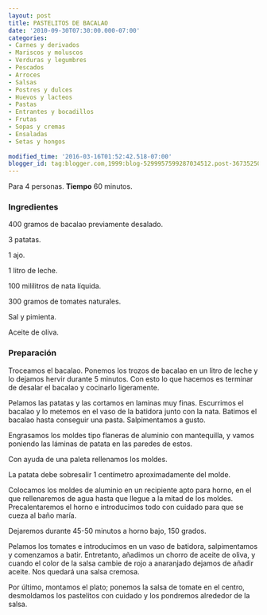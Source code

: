 ```yaml
---
layout: post
title: PASTELITOS DE BACALAO
date: '2010-09-30T07:30:00.000-07:00'
categories:
- Carnes y derivados
- Mariscos y moluscos
- Verduras y legumbres
- Pescados
- Arroces
- Salsas
- Postres y dulces
- Huevos y lacteos
- Pastas
- Entrantes y bocadillos
- Frutas
- Sopas y cremas
- Ensaladas
- Setas y hongos
 
modified_time: '2016-03-16T01:52:42.518-07:00'
blogger_id: tag:blogger.com,1999:blog-5299957599287034512.post-3673525073881795903
---
```


Para 4 personas.
<b>Tiempo</b> 60 minutos.

<h3>Ingredientes</h3>

400 gramos de bacalao previamente desalado.

3 patatas.

1 ajo.

1 litro de leche.

100 mililitros de nata líquida.

300 gramos de tomates naturales.

Sal y pimienta.

Aceite de oliva.

<h3>Preparación</h3>

Troceamos el bacalao. Ponemos los trozos de bacalao en un litro de leche y lo dejamos hervir durante 5 minutos. Con esto lo que hacemos es terminar de desalar el bacalao y cocinarlo ligeramente.

Pelamos las patatas y las cortamos en laminas muy finas. Escurrimos el bacalao y lo metemos en el vaso de la batidora junto con la nata. Batimos el bacalao hasta conseguir una pasta. Salpimentamos a gusto.

Engrasamos los moldes tipo flaneras de aluminio con mantequilla, y vamos poniendo las láminas de patata en las paredes de estos.

Con ayuda de una paleta rellenamos los moldes.

La patata debe sobresalir 1 centímetro aproximadamente del molde.

Colocamos los moldes de aluminio en un recipiente apto para horno, en el que rellenaremos de agua hasta que llegue a la mitad de los moldes. Precalentaremos el horno e introducimos todo con cuidado para que se cueza al baño maría.

Dejaremos durante 45-50 minutos a horno bajo, 150 grados.

Pelamos los tomates e introducimos en un vaso de batidora, salpimentamos y comenzamos a batir. Entretanto, añadimos un chorro de aceite de oliva, y cuando el color de la salsa cambie de rojo a anaranjado dejamos de añadir aceite. Nos quedará una salsa cremosa.

Por último, montamos el plato; ponemos la salsa de tomate en el centro, desmoldamos los pastelitos con cuidado y los pondremos alrededor de la salsa.

